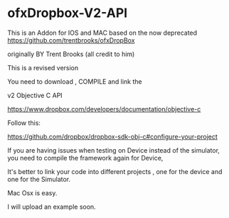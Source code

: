 # ofxDropbox-V2-API
This is an Addon for IOS and MAC based on the now deprecated https://github.com/trentbrooks/ofxDropBox

originally BY Trent Brooks (all credit to him)

This is a revised version

You need to download , COMPILE and link the 

v2 Objective C API

https://www.dropbox.com/developers/documentation/objective-c

Follow this:

https://github.com/dropbox/dropbox-sdk-obj-c#configure-your-project

If you are having issues when testing on Device instead of the simulator,
you need to compile the framework again for Device,

It's better to link your code into different projects , one for the device and one for the Simulator.

Mac Osx is easy.



I will upload an example soon.
